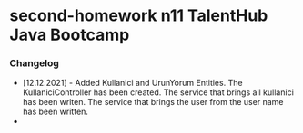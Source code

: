 # second-homework n11 TalentHub Java Bootcamp

### Changelog

* [12.12.2021] - Added Kullanici and UrunYorum Entities. The KullaniciController has been created.
The service that brings all kullanici has been writen. The service that brings the user from the user name
has been written.
* 
